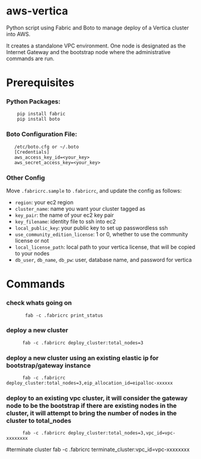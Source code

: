 aws-vertica  
===========

Python script using Fabric and Boto to manage deploy of a Vertica cluster into AWS.

It creates a standalone VPC environment. One node is designated as the Internet Gateway and
the bootstrap node where the administrative commands are run.

Prerequisites  
===========

### Python Packages:  
        pip install fabric
        pip install boto

### Boto Configuration File:
       /etc/boto.cfg or ~/.boto
       [Credentials]
       aws_access_key_id=<your_key>
       aws_secret_access_key=<your_key>

### Other Config
Move `.fabricrc.sample` to `.fabricrc`, and update the config as follows:

 * `region`: your ec2 region
 * `cluster_name`: name you want your cluster tagged as
 * `key_pair`: the name of your ec2 key pair
 * `key_filename`: identity file to ssh into ec2
 * `local_public_key`: your public key to set up passwordless ssh
 * `use_community_edition_license`: 1 or 0, whether to use the community license or not
 * `local_license_path`: local path to your vertica license, that will be copied to your nodes
 * `db_user`, `db_name`, `db_pw`: user, database name, and password for vertica

Commands
===========

### check whats going on  
           fab -c .fabricrc print_status

### deploy a new cluster  
          fab -c .fabricrc deploy_cluster:total_nodes=3

### deploy a new cluster using an existing elastic ip for bootstrap/gateway instance  
          fab -c .fabricrc deploy_cluster:total_nodes=3,eip_allocation_id=eipalloc-xxxxxx

### deploy to an existing vpc cluster, it will consider the gateway node to be the bootstrap if there are existing nodes in the cluster, it will attempt to bring the number of  nodes in the cluster to total_nodes  
          fab -c .fabricrc deploy_cluster:total_nodes=3,vpc_id=vpc-xxxxxxxx

#terminate cluster
          fab -c .fabricrc terminate_cluster:vpc_id=vpc-xxxxxxxx
